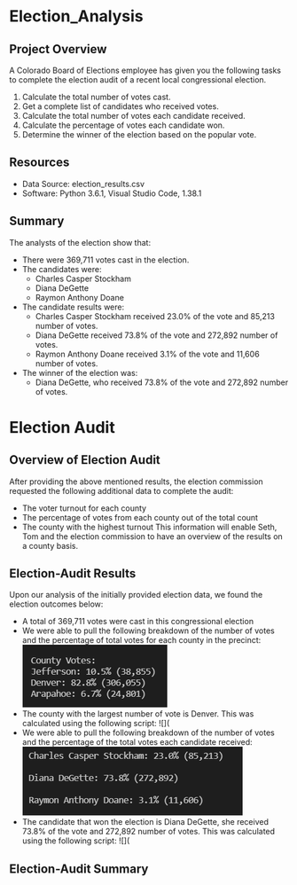 # Election_Analysis

## Project Overview
A Colorado Board of Elections employee has given you the following tasks to complete the election audit of a recent local congressional election. 

1. Calculate the total number of votes cast. 
2. Get a complete list of candidates who received votes. 
3. Calculate the total number of votes each candidate received. 
4. Calculate the percentage of votes each candidate won. 
5. Determine the winner of the election based on the popular vote. 

## Resources 
- Data Source: election_results.csv
- Software: Python 3.6.1, Visual Studio Code, 1.38.1

## Summary 
The analysts of the election show that:
- There were 369,711 votes cast in the election. 
- The candidates were:
  - Charles Casper Stockham
  - Diana DeGette
  - Raymon Anthony Doane
- The candidate results were:
  - Charles Casper Stockham received 23.0% of the vote and 85,213 number of votes.
  - Diana DeGette received 73.8% of the vote and 272,892 number of votes. 
  - Raymon Anthony Doane received 3.1% of the vote and 11,606 number of votes. 
- The winner of the election was: 
  - Diana DeGette, who received 73.8% of the vote and 272,892 number of votes. 

# Election Audit

## Overview of Election Audit
After providing the above mentioned results, the election commission requested the following additional data to complete the audit:
- The voter turnout for each county
- The percentage of votes from each county out of the total count
- The county with the highest turnout
This information will enable Seth, Tom and the election commission to have an overview of the results on a county basis. 

## Election-Audit Results
Upon our analysis of the initially provided election data, we found the election outcomes below:
 - A total of 369,711 votes were cast in this congressional election
 - We were able to pull the following breakdown of the number of votes and the percentage of total votes for each county in the precinct:
![](analysis/County%20Breakdown.png)
 - The county with the largest number of vote is Denver. This was calculated using the following script:
![](
 - We were able to pull the following breakdown of the number of votes and the percentage of the total votes each candidate received:
![](analysis/Candidate%20Breakdown.PNG)
 - The candidate that won the election is Diana DeGette, she received 73.8% of the vote and 272,892 number of votes. This was calculated using the following script:
![](
## Election-Audit Summary


